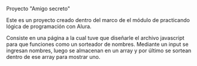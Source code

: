 Proyecto "Amigo secreto"

Este es un proyecto creado dentro del marco de el módulo de practicando lógica de programación con Alura.

Consiste en una página a la cual tuve que diseñarle el archivo javascript para que funciones como un sorteador de nombres. Mediante un input se ingresan nombres, luego se almacenan en un array y por último se sortean dentro de ese array para mostrar uno.